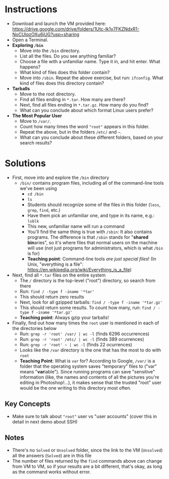 # Instructions

- Download and launch the VM provided here: <https://drive.google.com/drive/folders/1Utc-lk1y7FKZNdxR1-NoCUlqzOXu6iUG?usp=sharing>
- Open a Terminal.
- **Exploring `/bin`**
    - Move into the `/bin` directory.
    - List all the files. Do you see anything familiar?
    - Choose a file with a unfamiliar name. Type it in, and hit enter. What happens?
    - What kind of files does this folder contain?
    - Move into `/sbin`. Repeat the above exercise, but run: `ifconfig`. What kind of files does this directory contain?
- **Tarballs**
  - Move to the root directory.
  - Find all files ending in `*.tar`. How many are there?
  - Next, find all files ending in `*.tar.gz`. How many do you find?
  - What can you conclude about which format Linux users prefer?
- **The Most Popular User**
  - Move to `/var/`.
  - Count how many times the word `"root"` appears in this folder.
  - Repeat the above, but in the folders `/etc/` and `~`.
  - What can you conclude about these different folders, based on your search results?

# Solutions

- First, move into and explore the `/bin` directory
  - `/bin/` contains program files, including all of the command-line tools we've been using
    - `cd /bin`
    - `ls`
    - Students should recognize some of the files in this folder (`less`, `grep`, `find`, etc.)
    - Have them pick an unfamiliar one, and type in its name, e.g.: `lsblk`
    - This new, unfamiliar name will run a command
    - You'll find the same thing is true with `/sbin`: It also contains programs. The difference is that `/sbin` stands for "**shared** **bin**aries", so it's where files that normal users on the machine will use (not just programs for administrators, which is what `/bin` is for)
    - **Teaching point**: Command-line tools *are just special files*! (In Unix, "everything is a file": <https://en.wikipedia.org/wiki/Everything_is_a_file>)
- Next, find all `*.tar` files on the entire system
  - The `/` directory is the top-level ("root") directory, so search from there
  - Run: `find / -type f -iname '*tar'`
  - This should return zero results
  - Next, look for all gzipped tarballs: `find / -type f -iname '*tar.gz'`
  - This should return some results. To count how many, run: `find / -type f -iname '*tar.gz'`
  - **Teaching point**: Always gzip your tarballs!
- Finally, find out how many times the `root` user is mentioned in each of the directories below
  - Run: `grep -r 'root' /var/ | wc -l` (finds 6296 occurrences)
  - Run: `grep -r 'root' /etc/ | wc -l` (finds 389 ocurrences)
  - Run: `grep -r 'root' ~ | wc -l` (finds 22 ocurrences)
  - Looks like the `/var` directory is the one that has the most to do with `root`
  - **Teaching Point**: What is `var` for? According to Google, `/var/` is a folder that the operating system saves "temporary" files to ("var" means "**var**iable"). Since running programs can save "sensitive" information (like, the names and contents of all the pictures you're editing in Photoshop!...), it makes sense that the trusted "root" user would be the one writing to this directory most often.

## Key Concepts

- Make sure to talk about `"root"` user vs "user accounts" (cover this in detail in next demo about SSH)

## Notes

- There's no `Solved` or `Unsolved` folder, since the link to the VM (`Unsolved`) all the answers (`Solved`) are in this file
- The number of files returned by the `find` commands above can change from VM to VM, so if your results are a bit different, that's okay, as long as the command works without error.
